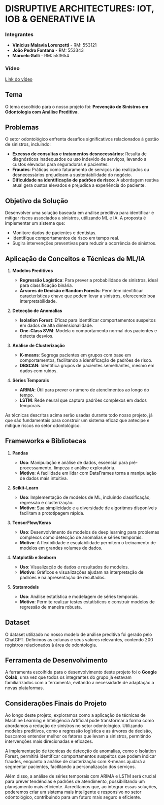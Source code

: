 # DISRUPTIVE ARCHITECTURES: IOT, IOB & GENERATIVE IA

### Integrantes
- **Vinicius Malavia Lorenzetti** - RM: 553121
- **João Pedro Fontana** - RM: 553343
- **Marcelo Galli** - RM: 553654

### Vídeo
[Link do vídeo](#)

## Tema
O tema escolhido para o nosso projeto foi: **Prevenção de Sinistros em Odontologia com Análise Preditiva**.

## Problemas
O setor odontológico enfrenta desafios significativos relacionados à gestão de sinistros, incluindo:
- **Excesso de consultas e tratamentos desnecessários**: Resulta de diagnósticos inadequados ou uso indevido de serviços, levando a custos elevados para seguradoras e pacientes.
- **Fraudes**: Práticas como faturamento de serviços não realizados ou desnecessários prejudicam a sustentabilidade do negócio.
- **Dificuldade na identificação de padrões de risco**: A abordagem reativa atual gera custos elevados e prejudica a experiência do paciente.

## Objetivo da Solução
Desenvolver uma solução baseada em análise preditiva para identificar e mitigar riscos associados a sinistros, utilizando ML e IA. A proposta é implementar um sistema que:
- Monitore dados de pacientes e dentistas.
- Identifique comportamentos de risco em tempo real.
- Sugira intervenções preventivas para reduzir a ocorrência de sinistros.

## Aplicação de Conceitos e Técnicas de ML/IA

1. **Modelos Preditivos**
   - **Regressão Logística**: Para prever a probabilidade de sinistros, ideal para classificação binária.
   - **Árvores de Decisão e Random Forests**: Permitem identificar características chave que podem levar a sinistros, oferecendo boa interpretabilidade.

2. **Detecção de Anomalias**
   - **Isolation Forest**: Eficaz para identificar comportamentos suspeitos em dados de alta dimensionalidade.
   - **One-Class SVM**: Modela o comportamento normal dos pacientes e detecta desvios.

3. **Análise de Clusterização**
   - **K-means**: Segrega pacientes em grupos com base em comportamentos, facilitando a identificação de padrões de risco.
   - **DBSCAN**: Identifica grupos de pacientes semelhantes, mesmo em dados com ruídos.

4. **Séries Temporais**
   - **ARIMA**: Útil para prever o número de atendimentos ao longo do tempo.
   - **LSTM**: Rede neural que captura padrões complexos em dados temporais.

As técnicas descritas acima serão usadas durante todo nosso projeto, já que são fundamentais para construir um sistema eficaz que antecipe e mitigue riscos no setor odontológico.

## Frameworks e Bibliotecas

1. **Pandas**
   - **Uso**: Manipulação e análise de dados, essencial para pré-processamento, limpeza e análise exploratória.
   - **Motivo**: A facilidade em lidar com DataFrames torna a manipulação de dados mais intuitiva.

2. **Scikit-Learn**
   - **Uso**: Implementação de modelos de ML, incluindo classificação, regressão e clusterização.
   - **Motivo**: Sua simplicidade e a diversidade de algoritmos disponíveis facilitam a prototipagem rápida.

3. **TensorFlow/Keras**
   - **Uso**: Desenvolvimento de modelos de deep learning para problemas complexos como detecção de anomalias e séries temporais.
   - **Motivo**: A flexibilidade e escalabilidade permitem o treinamento de modelos em grandes volumes de dados.

4. **Matplotlib e Seaborn**
   - **Uso**: Visualização de dados e resultados de modelos.
   - **Motivo**: Gráficos e visualizações ajudam na interpretação de padrões e na apresentação de resultados.

5. **Statsmodels**
   - **Uso**: Análise estatística e modelagem de séries temporais.
   - **Motivo**: Permite realizar testes estatísticos e construir modelos de regressão de maneira robusta.

## Dataset
O dataset utilizado no nosso modelo de análise preditiva foi gerado pelo ChatGPT. Definimos as colunas e seus valores relevantes, contendo 200 registros relacionados à área de odontologia.

## Ferramenta de Desenvolvimento
A ferramenta escolhida para o desenvolvimento deste projeto foi o **Google Colab**, uma vez que todos os integrantes do grupo já estavam familiarizados com a ferramenta, evitando a necessidade de adaptação a novas plataformas.

## Considerações Finais do Projeto
Ao longo deste projeto, exploramos como a aplicação de técnicas de Machine Learning e Inteligência Artificial pode transformar a forma como abordamos a redução de sinistros no setor odontológico. Utilizando modelos preditivos, como a regressão logística e as árvores de decisão, buscamos entender melhor os fatores que levam a sinistros, permitindo intervenções mais direcionadas e eficazes.

A implementação de técnicas de detecção de anomalias, como o Isolation Forest, permitirá identificar comportamentos suspeitos que podem indicar fraudes, enquanto a análise de clusterização com K-means ajudará a segmentar pacientes, facilitando a personalização dos serviços.

Além disso, a análise de séries temporais com ARIMA e LSTM será crucial para prever tendências e padrões de atendimento, possibilitando um planejamento mais eficiente. Acreditamos que, ao integrar essas soluções, poderemos criar um sistema mais inteligente e responsivo no setor odontológico, contribuindo para um futuro mais seguro e eficiente.
